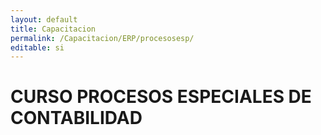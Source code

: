 ```yaml
---
layout: default
title: Capacitacion
permalink: /Capacitacion/ERP/procesosesp/
editable: si
---
```


# CURSO PROCESOS ESPECIALES DE CONTABILIDAD


